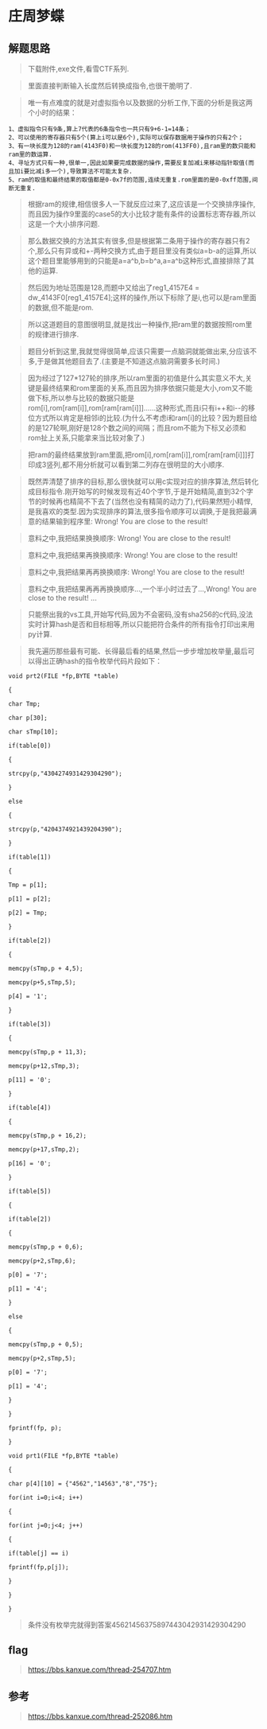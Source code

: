 # 庄周梦蝶

## 解题思路

> 下载附件,exe文件,看雪CTF系列.

> 里面直接判断输入长度然后转换成指令,也很干脆明了.

> 唯一有点难度的就是对虚拟指令以及数据的分析工作,下面的分析是我这两个小时的结果：

```
1、虚拟指令只有9条,算上7代表的6条指令也一共只有9+6-1=14条；
2、可以使用的寄存器只有5个(算上i可以是6个),实际可以保存数据用于操作的只有2个；
3、有一块长度为128的ram(4143F0)和一块长度为128的rom(413FF0),且ram里的数只能和ram里的数运算.
4、寻址方式只有一种,很单一,因此如果要完成数据的操作,需要反复加减i来移动指针取值(而且加i要比减i多一个),导致算法不可能太复杂.
5、ram的取值和最终结果的取值都是0-0x7f的范围,连续无重复.rom里面的是0-0xff范围,间断无重复.
```

> 根据ram的规律,相信很多人一下就反应过来了,这应该是一个交换排序操作,而且因为操作9里面的case5的大小比较才能有条件的设置标志寄存器,所以这是一个大小排序问题.

> 那么数据交换的方法其实有很多,但是根据第二条用于操作的寄存器只有2个,那么只有异或和+-两种交换方式,由于题目里没有类似a=b-a的运算,所以这个题目里能够用到的只能是a=a^b,b=b^a,a=a^b这种形式,直接排除了其他的运算.

> 然后因为地址范围是128,而题中又给出了reg1_4157E4 = dw_4143F0[reg1_4157E4];这样的操作,所以下标除了是i,也可以是ram里面的数据,但不能是rom.

> 所以这道题目的意图很明显,就是找出一种操作,把ram里的数据按照rom里的规律进行排序.

> 题目分析到这里,我就觉得很简单,应该只需要一点脑洞就能做出来,分应该不多,于是做其他题目去了.(主要是不知道这点脑洞需要多长时间.)

> 因为经过了127*127轮的排序,所以ram里面的初值是什么其实意义不大,关键是最终结果和rom里面的关系,而且因为排序依据只能是大小,rom又不能做下标,所以参与比较的数据只能是rom[i],rom[ram[i]],rom[ram[ram[i]]]……这种形式,而且i只有i++和i--的移位方式所以肯定是相邻i的比较.(为什么不考虑i和ram[i]的比较？因为题目给的是127轮啊,刚好是128个数之间的间隔；而且rom不能为下标又必须和rom扯上关系,只能拿来当比较对象了.)

> 把ram的最终结果放到ram里面,把rom[i],rom[ram[i]],rom[ram[ram[i]]]打印成3竖列,都不用分析就可以看到第二列存在很明显的大小顺序.

> 既然弄清楚了排序的目标,那么很快就可以用c实现对应的排序算法,然后转化成目标指令.刚开始写的时候发现有近40个字节,于是开始精简,直到32个字节的时候再也精简不下去了(当然也没有精简的动力了),代码果然短小精悍,是我喜欢的类型.因为实现排序的算法,很多指令顺序可以调换,于是我把最满意的结果输到程序里: Wrong! You are close to the result! 

> 意料之中,我把结果换换顺序: Wrong! You are close to the result! 

> 意料之中,我把结果再换换顺序: Wrong! You are close to the result! 

> 意料之中,我把结果再再换换顺序: Wrong! You are close to the result! 

> 意料之中,我把结果再再再换换顺序...,一个半小时过去了...,Wrong! You are close to the result! ...

> 只能祭出我的vs工具,开始写代码,因为不会密码,没有sha256的c代码,没法实时计算hash是否和目标相等,所以只能把符合条件的所有指令打印出来用py计算.

> 我先遍历那些最有可能、长得最后看的结果,然后一步步增加枚举量,最后可以得出正确hash的指令枚举代码片段如下：

```
void prt2(FILE *fp,BYTE *table)

{

char Tmp;

char p[30];

char sTmp[10];

if(table[0])

{

strcpy(p,"4304274931429304290");

}

else

{

strcpy(p,"4204374921439204390");

}

if(table[1])

{

Tmp = p[1];

p[1] = p[2];

p[2] = Tmp;

}

if(table[2])

{

memcpy(sTmp,p + 4,5);

memcpy(p+5,sTmp,5);

p[4] = '1';

}

if(table[3])

{

memcpy(sTmp,p + 11,3);

memcpy(p+12,sTmp,3);

p[11] = '0';

}

if(table[4])

{

memcpy(sTmp,p + 16,2);

memcpy(p+17,sTmp,2);

p[16] = '0';

}

if(table[5])

{

if(table[2])

{

memcpy(sTmp,p + 0,6);

memcpy(p+2,sTmp,6);

p[0] = '7';

p[1] = '4';

}

else

{

memcpy(sTmp,p + 0,5);

memcpy(p+2,sTmp,5);

p[0] = '7';

p[1] = '4';

}

}

fprintf(fp, p);

}

void prt1(FILE *fp,BYTE *table)

{

char p[4][10] = {"4562","14563","8","75"};

for(int i=0;i<4; i++)

{

for(int j=0;j<4; j++)

{

if(table[j] == i)

fprintf(fp,p[j]);

}

}

}
```


> 条件没有枚举完就得到答案45621456375897443042931429304290

## flag

> https://bbs.kanxue.com/thread-254707.htm

## 参考

> https://bbs.kanxue.com/thread-252086.htm